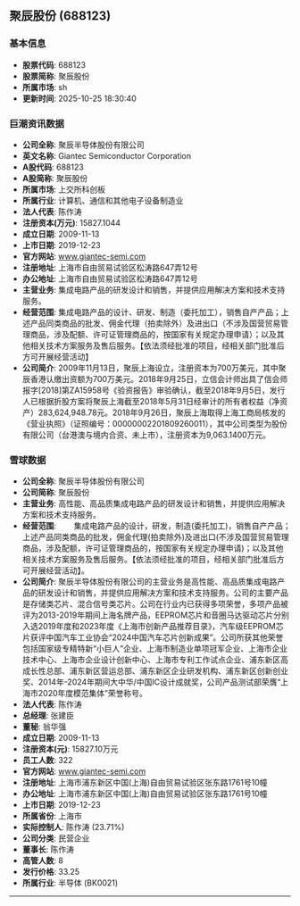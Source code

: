 ## 聚辰股份 (688123)

### 基本信息

- **股票代码**: 688123
- **股票简称**: 聚辰股份
- **所属市场**: sh
- **更新时间**: 2025-10-25 18:30:40

### 巨潮资讯数据

- **公司全称**: 聚辰半导体股份有限公司
- **英文名称**: Giantec Semiconductor Corporation
- **A股代码**: 688123
- **A股简称**: 聚辰股份
- **所属市场**: 上交所科创板
- **所属行业**: 计算机、通信和其他电子设备制造业
- **法人代表**: 陈作涛
- **注册资本(万元)**: 15827.1044
- **成立日期**: 2009-11-13
- **上市日期**: 2019-12-23
- **官方网站**: www.giantec-semi.com
- **注册地址**: 上海市自由贸易试验区松涛路647弄12号
- **办公地址**: 上海市自由贸易试验区松涛路647弄12号
- **主营业务**: 集成电路产品的研发设计和销售，并提供应用解决方案和技术支持服务。
- **经营范围**: 集成电路产品的设计、研发、制造（委托加工），销售自产产品；上述产品同类商品的批发、佣金代理（拍卖除外）及进出口（不涉及国营贸易管理商品，涉及配额、许可证管理商品的，按国家有关规定办理申请）；以及其他相关技术方案服务及售后服务。【依法须经批准的项目，经相关部门批准后方可开展经营活动】
- **公司简介**: 2009年11月13日，聚辰上海设立，注册资本为700万美元，其中聚辰香港认缴出资额为700万美元。2018年9月25日，立信会计师出具了信会师报字[2018]第ZA15958号《验资报告》审验确认，截至2018年9月5日，发行人已根据折股方案将聚辰上海截至2018年5月31日经审计的所有者权益（净资产）283,624,948.78元。2018年9月26日，聚辰上海取得上海工商局核发的《营业执照》（证照编号：00000002201809260011），其中公司类型为股份有限公司（台港澳与境内合资、未上市），注册资本为9,063.1400万元。

### 雪球数据

- **公司全称**: 聚辰半导体股份有限公司
- **公司简称**: 聚辰股份
- **主营业务**: 高性能、高品质集成电路产品的研发设计和销售，并提供应用解决方案和技术支持服务。
- **经营范围**: 　　集成电路产品的设计，研发，制造(委托加工)，销售自产产品；上述产品同类商品的批发，佣金代理(拍卖除外)及进出口(不涉及国营贸易管理商品，涉及配额，许可证管理商品的，按国家有关规定办理申请)；以及其他相关技术方案服务及售后服务。【依法须经批准的项目，经相关部门批准后方可开展经营活动】。
- **公司简介**: 聚辰半导体股份有限公司的主营业务是高性能、高品质集成电路产品的研发设计和销售，并提供应用解决方案和技术支持服务。公司的主要产品是存储类芯片、混合信号类芯片。公司在行业内已获得多项荣誉，多项产品被评为2013-2019年期间上海名牌产品，EEPROM芯片和音圈马达驱动芯片分别入选2019年度和2023年度《上海市创新产品推荐目录》，汽车级EEPROM芯片获评中国汽车工业协会“2024中国汽车芯片创新成果”。公司所获其他荣誉包括国家级专精特新“小巨人”企业、上海市制造业单项冠军企业、上海市企业技术中心、上海市企业设计创新中心、上海市专利工作试点企业、浦东新区高成长性总部、浦东新区营运总部、浦东新区企业研发机构、浦东新区创新创业奖、2014年-2024年期间大中华/中国IC设计成就奖，公司产品测试部荣膺“上海市2020年度模范集体”荣誉称号。
- **法人代表**: 陈作涛
- **总经理**: 张建臣
- **董秘**: 翁华强
- **成立日期**: 2009-11-13
- **注册资本(元)**: 15827.10万元
- **员工人数**: 322
- **官方网站**: www.giantec-semi.com
- **注册地址**: 上海市浦东新区中国(上海)自由贸易试验区张东路1761号10幢
- **办公地址**: 上海市浦东新区中国(上海)自由贸易试验区张东路1761号10幢
- **上市日期**: 2019-12-23
- **所属省份**: 上海市
- **实际控制人**: 陈作涛 (23.71%)
- **公司分类**: 民营企业
- **董事长**: 陈作涛
- **高管人数**: 8
- **发行价格**: 33.25
- **所属行业**: 半导体 (BK0021)

---